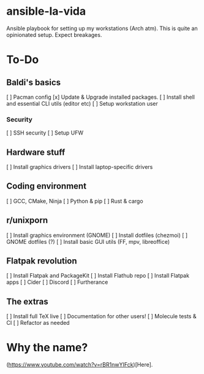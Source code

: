 # ansible-la-vida
Ansible playbook for setting up my workstations (Arch atm).
This is quite an opinionated setup. Expect breakages.

# To-Do

## Baldi's basics
[ ] Pacman config
[x] Update & Upgrade installed packages.
[ ] Install shell and essential CLI utils (editor etc)
[ ] Setup workstation user

### Security
[ ] SSH security
[ ] Setup UFW

## Hardware stuff
[ ] Install graphics drivers
[ ] Install laptop-specific drivers

## Coding environment
[ ] GCC, CMake, Ninja
[ ] Python & pip
[ ] Rust & cargo

## r/unixporn
[ ] Install graphics environment (GNOME)
[ ] Install dotfiles (chezmoi)
  [ ] GNOME dotfiles (?)
[ ] Install basic GUI utils (FF, mpv, libreoffice)

## Flatpak revolution
[ ] Install Flatpak and PackageKit
[ ] Install Flathub repo
[ ] Install Flatpak apps
  [ ] Cider
  [ ] Discord
  [ ] Furtherance

## The extras
[ ] Install full TeX live
[ ] Documentation for other users!
[ ] Molecule tests & CI
[ ] Refactor as needed

# Why the name?
(https://www.youtube.com/watch?v=rBR1nwYIFck)[Here].
